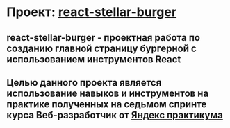 # Проект: [react-stellar-burger ](https://romanmalinov.github.io/react-stellar-burger)

## react-stellar-burger -  проектная работа по созданию главной страницу бургерной с использованием инструментов React
## Целью данного проекта является использование навыков и инструментов на практике полученных на седьмом спринте курса Веб-разработчик от [Яндекс практикума](https://praktikum.yandex.ru/)

